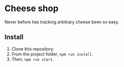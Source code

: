 # Cheese shop

Never before has tracking arbitrary cheese been so easy.

## Install

1. Clone this repository.
2. From the project folder, `npm run install`.
3. Then, `npm run start`.
